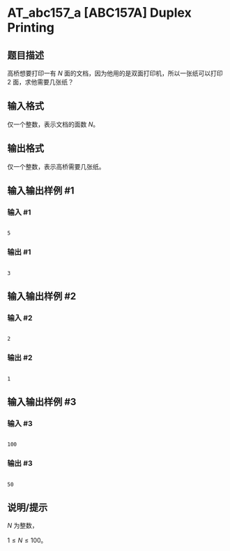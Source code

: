 # AT_abc157_a [ABC157A] Duplex Printing

## 题目描述

高桥想要打印一有 $N$ 面的文档，因为他用的是双面打印机，所以一张纸可以打印 $2$ 面，求他需要几张纸？

## 输入格式

仅一个整数，表示文档的面数 $N$。

## 输出格式

仅一个整数，表示高桥需要几张纸。

## 输入输出样例 #1

### 输入 #1

```
5
```

### 输出 #1

```
3
```

## 输入输出样例 #2

### 输入 #2

```
2
```

### 输出 #2

```
1
```

## 输入输出样例 #3

### 输入 #3

```
100
```

### 输出 #3

```
50
```

## 说明/提示

$N$ 为整数，

$1\leq N \leq100$。